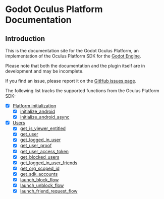 # Godot Oculus Platform Documentation

## Introduction

This is the documentation site for the Godot Oculus Platform, an implementation of the Oculus Platform SDK for the [Godot Engine](https://godotengine.org).

Please note that both the documentation and the plugin itself are in development and may be incomplete. 

If you find an issue, please report it on the [GitHub issues page](https://github.com/decacis/godot_oculus_platform/issues).

The following list tracks the supported functions from the Oculus Platform SDK:

- [x] [Platform initialization](/godot_oculus_platform/index.html/functions/initialization/)
    * [x] [initialize_android](/godot_oculus_platform/index.html/functions/initialization/#initialize_android)
    * [x] [initialize_android_async](/godot_oculus_platform/index.html/functions/initialization/#initialize_android_async)
- [x] [Users](/godot_oculus_platform/index.html/functions/users/)
    * [x] [get_is_viewer_entitled](/godot_oculus_platform/index.html/functions/users/#get_is_viewer_entitled)
    * [x] [get_user](/godot_oculus_platform/index.html/functions/users/#get_user)
    * [x] [get_logged_in_user](/godot_oculus_platform/index.html/functions/users/#get_logged_in_user)
    * [x] [get_user_proof](/godot_oculus_platform/index.html/functions/users/#get_user_proof)
    * [x] [get_user_access_token](/godot_oculus_platform/index.html/functions/users/#get_user_access_token)
    * [x] [get_blocked_users](/godot_oculus_platform/index.html/functions/users/#get_blocked_users)
    * [x] [get_logged_in_user_friends](/godot_oculus_platform/index.html/functions/users/#get_logged_in_user_friends)
    * [x] [get_org_scoped_id](/godot_oculus_platform/index.html/functions/users/#get_org_scoped_id)
    * [x] [get_sdk_accounts](/godot_oculus_platform/index.html/functions/users/#get_sdk_accounts)
    * [x] [launch_block_flow](/godot_oculus_platform/index.html/functions/users/#launch_block_flow)
    * [x] [launch_unblock_flow](/godot_oculus_platform/index.html/functions/users/#launch_unblock_flow)
    * [x] [launch_friend_request_flow](/godot_oculus_platform/index.html/functions/users/#launch_friend_request_flow)
